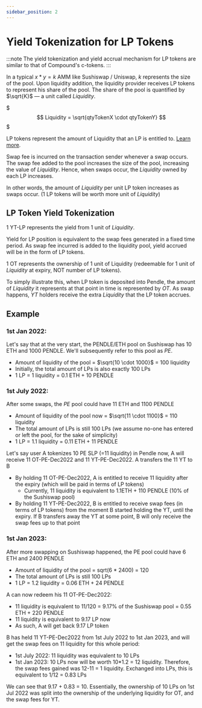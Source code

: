 ```yaml
---
sidebar_position: 2
---
```


# Yield Tokenization for LP Tokens

:::note
The yield tokenization and yield accrual mechanism for LP tokens are similar to that of Compound's c-tokens.
:::

In a typical $x * y = k$ AMM like Sushiswap / Uniswap, $k$ represents the size of the pool. Upon liquidity addition, the liquidity provider receives LP tokens to represent his share of the pool. The share of the pool is quantified by $\sqrt{K}$ — a unit called *Liquidity*.

$$$
Liquidity = \sqrt{qtyTokenX \cdot qtyTokenY}
$$$

LP tokens represent the amount of Liquidity that an LP is entitled to. [Learn more](https://docs.uniswap.org/protocol/V2/concepts/core-concepts/pools).

Swap fee is incurred on the transaction sender whenever a swap occurs. The swap fee added to the pool increases the size of the pool, increasing the value of *Liquidity*. Hence, when swaps occur, the *Liquidity* owned by each LP increases.

In other words, the amount of *Liquidity* per unit LP token increases as swaps occur. (1 LP tokens will be worth more unit of *Liquidity*)

## LP Token Yield Tokenization

1 YT-LP represents the yield from 1 unit of *Liquidity*.

Yield for LP position is equivalent to the swap fees generated in a fixed time period. As swap fee incurred is added to the liquidity pool, yield accrued will be in the form of LP tokens.

1 OT represents the ownership of 1 unit of Liquidity (redeemable for 1 unit of *Liquidity* at expiry, NOT number of LP tokens).

To simply illustrate this, when LP token is deposited into Pendle, the amount of *Liquidity* it represents at that point in time is represented by *OT*. As swap happens, *YT* holders receive the extra *Liquidity* that the LP token accrues.

## Example

### 1st Jan 2022:

Let's say that at the very start, the PENDLE/ETH pool on Sushiswap has 10 ETH and 1000 PENDLE. We'll subsequently refer to this pool as *PE*.

* Amount of liquidity of the pool = $\sqrt{10 \cdot 1000}$ = 100 liquidity
* Initially, the total amount of LPs is also exactly 100 LPs
* 1 LP = 1 liquidity = 0.1 ETH + 10 PENDLE

### 1st July 2022:

After some swaps, the *PE* pool could have 11 ETH and 1100 PENDLE

* Amount of liquidity of the pool now = $\sqrt{11 \cdot 1100}$ = 110 liquidity
* The total amount of LPs is still 100 LPs (we assume no-one has entered or left the pool, for the sake of simplicity)
* 1 LP = 1.1 liquidity = 0.11 ETH + 11 PENDLE

Let's say user A tokenizes 10 PE SLP (=11 liquidity) in Pendle now, A will receive 11 OT-PE-Dec2022 and 11 YT-PE-Dec2022. A transfers the 11 YT to B

* By holding 11 OT-PE-Dec2022, A is entitled to receive 11 liquidity after the expiry (which will be paid in terms of LP tokens)
  * Currently, 11 liquidity is equivalent to 1.1ETH + 110 PENDLE (10% of the Sushiswap pool)
* By holding 11 YT-PE-Dec2022, B is entitled to receive swap fees (in terms of LP tokens) from the moment B started holding the YT, until the expiry. If B transfers away the YT at some point, B will only receive the swap fees up to that point

### 1st Jan 2023:

After more swapping on Sushiswap happened, the PE pool could have 6 ETH and 2400 PENDLE

* Amount of liquidity of the pool = sqrt(6 * 2400) = 120
* The total amount of LPs is still 100 LPs
* 1 LP = 1.2 liquidity = 0.06 ETH + 24 PENDLE

A can now redeem his 11 OT-PE-Dec2022:

* 11 liquidity is equivalent to 11/120 = 9.17% of the Sushiswap pool = 0.55 ETH + 220 PENDLE
* 11 liquidity is equivalent to 9.17 LP now
* As such, A will get back 9.17 LP token

B has held 11 YT-PE-Dec2022 from 1st July 2022 to 1st Jan 2023, and will get the swap fees on 11 liquidity for this whole period:

* 1st July 2022: 11 liquidity was equivalent to 10 LPs
* 1st Jan 2023: 10 LPs now will be worth 10*1.2 = 12 liquidity. Therefore, the swap fees gained was 12-11 = 1 liquidity. Exchanged into LPs, this is equivalent to 1/12 = 0.83 LPs

We can see that 9.17 + 0.83 = 10. Essentially, the ownership of 10 LPs on 1st Jul 2022 was split into the ownership of the underlying liquidity for OT, and the swap fees for YT.
